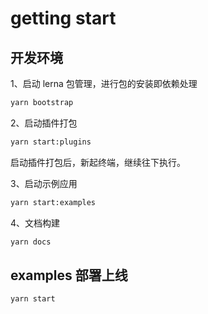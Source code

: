 # getting start

## 开发环境

1、启动 lerna 包管理，进行包的安装即依赖处理
```bash
yarn bootstrap
```

2、启动插件打包 
```bash
yarn start:plugins
```

启动插件打包后，新起终端，继续往下执行。

3、启动示例应用
```bash
yarn start:examples
```

4、文档构建
```bash
yarn docs
```

## examples 部署上线

```bash
yarn start
```
